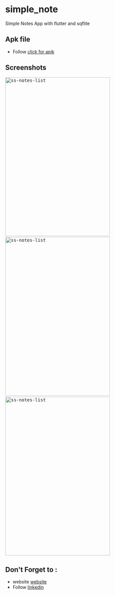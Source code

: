# simple_note

Simple Notes App with flutter and sqflite

## Apk file

- Follow [click for apik](https://github.com/sakibulofficial/simple_note/tree/main/apkfle/app-release.apk)

## Screenshots

<pre>
<img src="https://github.com/sakibulofficial/simple_note/tree/main/screenshort/Screenshot_1665035443.png" alt="ss-notes-list" width="330" height="500" /> 
<img src="https://github.com/sakibulofficial/simple_note/tree/main/screenshort/Screenshot_1665045242.png" alt="ss-notes-list" width="330" height="500" /> 
<img src="https://github.com/sakibulofficial/simple_note/tree/main/screenshort/Screenshot_1672733327.png" alt="ss-notes-list" width="330" height="500" /> 
</pre>

## Don't Forget to :

- website [website](https://mdsakibulislam.com)
- Follow [linkedin](https://www.linkedin.com/in/sakibulofficial/)
